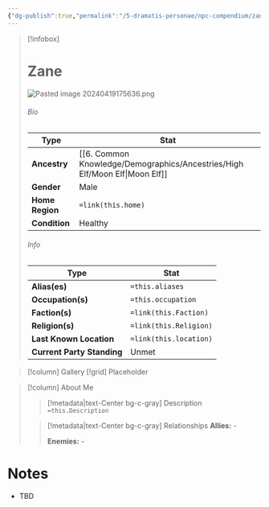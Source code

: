 ```yaml
---
{"dg-publish":true,"permalink":"/5-dramatis-personae/npc-compendium/zane/"}
---
```



> [!infobox]
> # Zane
> ![Pasted image 20240419175636.png](/img/user/x.%20Assets/Attachments/Pasted%20image%2020240419175636.png)
> ###### Bio
> Type |  Stat |
> ---|---|
> **Ancestry** | [[6. Common Knowledge/Demographics/Ancestries/High Elf/Moon Elf\|Moon Elf]] |
> **Gender** | Male |
> **Home Region** | `=link(this.home)` |
> **Condition** | Healthy |
> ###### Info
> Type |  Stat |
> ---|---|
> **Alias(es)** | `=this.aliases` |
> **Occupation(s)** | `=this.occupation` |
> **Faction(s)** | `=link(this.Faction)` |
> **Religion(s)** | `=link(this.Religion)` |
> **Last Known Location** | `=link(this.location)` |
> **Current Party Standing** | Unmet |

> [!column] Gallery 
> [!grid] 
> Placeholder

> [!column] About Me
>> [!metadata|text-Center bg-c-gray] Description
>> `=this.Description`
>
>> [!metadata|text-Center bg-c-gray] Relationships
>> **Allies:** -
>>
>> **Enemies:** -

# Notes

- TBD

